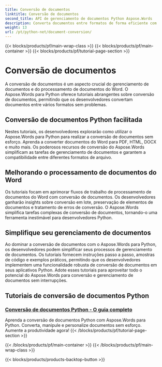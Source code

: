 ```yaml
---
title: Conversão de documentos
linktitle: Conversão de documentos
second_title: API de gerenciamento de documentos Python Aspose.Words
description: Converta documentos entre formatos de forma eficiente com Aspose.Words para Python. Simplifique o processamento de documentos do Word e suas tarefas de gerenciamento de documentos.
weight: 13
url: /pt/python-net/document-conversion/
---
```


{{< blocks/products/pf/main-wrap-class >}}
{{< blocks/products/pf/main-container >}}
{{< blocks/products/pf/tutorial-page-section >}}

# Conversão de documentos


A conversão de documentos é um aspecto crucial do gerenciamento de documentos e do processamento de documentos do Word. O Aspose.Words para Python oferece tutoriais abrangentes sobre conversão de documentos, permitindo que os desenvolvedores convertam documentos entre vários formatos sem problemas.

## Conversão de documentos Python facilitada

Nestes tutoriais, os desenvolvedores explorarão como utilizar o Aspose.Words para Python para realizar a conversão de documentos sem esforço. Aprenda a converter documentos do Word para PDF, HTML, DOCX e muito mais. Os poderosos recursos de conversão do Aspose.Words simplificam as tarefas de gerenciamento de documentos e garantem a compatibilidade entre diferentes formatos de arquivo.

## Melhorando o processamento de documentos do Word

Os tutoriais focam em aprimorar fluxos de trabalho de processamento de documentos do Word com conversão de documentos. Os desenvolvedores ganharão insights sobre conversão em lote, preservação de elementos de documentos e tratamento de erros de conversão. O Aspose.Words simplifica tarefas complexas de conversão de documentos, tornando-o uma ferramenta inestimável para desenvolvedores Python.

## Simplifique seu gerenciamento de documentos

Ao dominar a conversão de documentos com o Aspose.Words para Python, os desenvolvedores podem simplificar seus processos de gerenciamento de documentos. Os tutoriais fornecem instruções passo a passo, amostras de código e exemplos práticos, permitindo que os desenvolvedores implementem uma funcionalidade robusta de conversão de documentos em seus aplicativos Python. Adote esses tutoriais para aproveitar todo o potencial do Aspose.Words para conversão e gerenciamento de documentos sem interrupções.

## Tutoriais de conversão de documentos Python
### [Conversão de documentos Python - O guia completo](./python-document-conversion/)
Aprenda a conversão de documentos Python com Aspose.Words para Python. Converta, manipule e personalize documentos sem esforço. Aumente a produtividade agora!
{{< /blocks/products/pf/tutorial-page-section >}}

{{< /blocks/products/pf/main-container >}}
{{< /blocks/products/pf/main-wrap-class >}}

{{< blocks/products/products-backtop-button >}}

